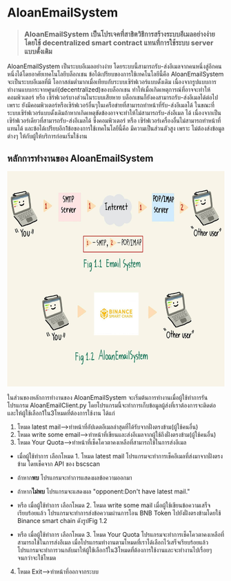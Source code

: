 # AloanEmailSystem
>### AloanEmailSystem เป็นโปรเจคที่สาธิตวิธีการสร้างระบบอีเมลอย่างง่ายโดยใช้ decentralized smart contract แทนที่การใช้ระบบ server แบบดั้งเดิม

AloanEmailSystem เป็นระบบอีเมลอย่างง่าย โดยระบบนี้สามารถรับ-ส่งอีเมลจากคนหนึ่งสู่อีกคนหนึ่งได้โดยอาศัยเทคโนโลยีบล็อกเชน ข้อได้เปรียบของการใช้เทคโนโลยีนี้คือ AloanEmailSystem จะเป็นระบบอีเมลที่มี       โอกาสล่มตํ่ามากเมื่อเทียบกับระบบเซิร์ฟเวอร์แบบดั้งเดิม เนื่องจากรูปแบบการทำงานแบบกระจายศูนย์(decentralized)ของบล็อกเชน ทำให้เมื่อเกิดเหตุการณ์ที่อาจจะทำให้คอมพิวเตอร์ หรือ เซิร์ฟเวอร์บางส่วนในระบบเสียหาย 
บล็อกเชนก็ยังคงสามารถรับ-ส่งอีเมลได้ต่อไป เพราะ ยังมีคอมพิวเตอร์หรือเซิร์ฟเวอร์อื่นๆในเครือข่ายที่สามารถทำหน้าที่รับ-ส่งอีเมลได้ ในขณะที่ระบบเซิร์ฟเวอร์แบบดั้งเดิมถ้าหากเกิดเหตุขัดข้องอาจจะทำให้ไม่สามารถรับ-ส่งอีเมล
ได้ เนื่องจากเป็นเซิร์ฟเวอร์เดียวที่สามารถรับ-ส่งอีเมลได้ ซึ่งคอมพิวเตอร์ หรือ เซิร์ฟเวอร์เครื่องอื่นไม่สามารถทำหน้าที่แทนได้ และข้อได้เปรียบอีก1ข้อของการใช้เทคโนโลยีนี้คือ มีความเป็นส่วนตัวสูง เพราะ ไม่ต้องส่งข้อมูลต่างๆ
ให้กับผู้ให้บริการก่อนเริ่มใช้งาน

## หลักการทำงานของ AloanEmailSystem

<p align="center">
  <img alt="Working diagram of Email System and AloanEmailSystem." src="https://github.com/mopokan/AloanEmailSystem/blob/main/Email&AloanEmailSystem_workingDiagram.jpg?raw=true" width="848" height="500">
</p>

ในส่วนของหลักการทำงานของ AloanEmailSystem จะเริ่มต้นการทำงานเมื่อผู้ใช้ทำการรันโปรแกรม AloanEmailClient.py โดยโปรแกรมนี้จะทำการเก็บข้อมูลผู้ส่งที่เราต้องการจะติดต่อ และให้ผู้ใช้เลือก1ใน3โหมดที่ต้องการใช้งาน ได้แก่
1. โหมด latest mail-->ทำหน้าที่อัปเดตอีเมลล่าสุดที่ได้รับจากฝั่งตรงข้าม(ผู้ใช้คนอื่น)
2. โหมด write some email-->ทำหน้าที่เขียนและส่งอีเมลจากผู้ใช้ถึงฝั่งตรงข้าม(ผู้ใช้คนอื่น)
3. โหมด Your Quota-->ทำหน้าที่เช็คโควตาคงเหลือที่สามารถใช้ในการส่งอีเมล

- เมื่อผู้ใช้ทำการ เลือกโหมด 1. โหมด latest mail โปรแกรมจะทำการเช็คอีเมลที่ส่งมาจากฝั่งตรงข้าม โดยเช็คจาก API ของ bscscan 
- ถ้าหาก**พบ** โปรแกรมจะทำการแสดงผลข้อความออกมา
- ถ้าหาก**ไม่พบ** โปรแกรมจะแสดงผล "opponent:Don't have latest mail."

- หรือ เมื่อผู้ใช้ทำการ เลือกโหมด 2. โหมด write some mail เมื่อผู้ใช้เขียนข้อความเสร็จเรียบร้อยแล้ว โปรแกรมจะทำการส่งข้อความผ่านการโอน BNB Token ไปยังฝั่งตรงข้ามโดยใช้ Binance smart chain ดังรูปFig 1.2
- หรือ เมื่อผู้ใช้ทำการ เลือกโหมด 3. โหมด Your Quota โปรแกรมจะทำการเช็คโควตาคงเหลือที่สามารถใช้ในการส่งอีเมล 
เมื่อโปรแกรมทำงานตามโหมดที่เราได้เลือกไว้เสร็จเรียบร้อยแล้ว โปรแกรมจะทำการวนกลับมาให้ผู้ใช้เลือก1ใน3โหมดที่ต้องการใช้งานและจะทำงานไปเรื่อยๆ จนกว่าจะใช้โหมด 

4. โหมด Exit-->ทำหน้าที่ออกจากระบบ
